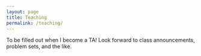 ```yaml
---
layout: page
title: Teaching
permalink: /teaching/
---
```


To be filled out when I become a TA!
Look forward to class announcements, problem sets, and the like.
